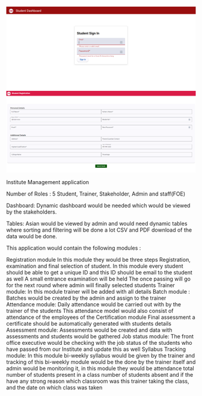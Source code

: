 ![Sign In page](./src/assets/ScreenShot1.PNG)
![Register page](./src/assets/ScreenShot2.PNG)


Institute Management application

Number of Roles : 5 
Student, Trainer, Stakeholder, Admin and staff(FOE) 

Dashboard: 
Dynamic dashboard would be needed which would be viewed by the stakeholders. 

Tables: 
Asian would be viewed by admin and would need dynamic tables where sorting and filtering will be done a lot 
CSV and PDF download of the data would be done. 

This application would contain the following modules :

Registration module 
In this module they would be three steps 
Registration, examination and final selection of student.
In this module every student should be able to get a unique ID and this ID should be email to the student as well 
A small entrance examination will be held 
The once passing will go for the next round where admin will finally selected students 
Trainer module: In this module trainer will be added with all details
Batch module : Batches would be created by the admin and assign to the trainer 
Attendance module: 
Daily attendance would be carried out with by the trainer of the students 
This attendance model would also consist of attendance of the employees of the
Certification module 
Final assessment a certificate should be automatically generated with students details 
Assessment module: 
Assessments would be created and data with assessments and students would be gathered 
Job status module: 
The front office executive would be checking with the job status of the students who have passed from our Institute and update this as well 
Syllabus Tracking module: 
In this module bi-weekly syllabus would be given by the trainer and tracking of this bi-weekly module would be the done by the trainer itself and admin would be monitoring it, in this module they would be attendance total number of students present in a class number of students absent and if the have any strong reason which classroom was this trainer taking the class, and the date on which class was taken 


